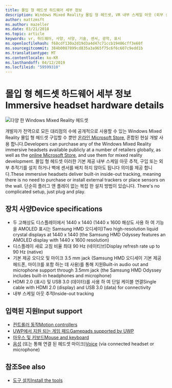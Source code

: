 ```yaml
---
title: 몰입 형 헤드셋 하드웨어 세부 정보
description: Windows Mixed Reality 몰입 형 헤드셋, VR 내부 스케일 아웃 (외부 설정이 필요 없습니다.) 추적을 사용 하 여 배달의 사양에 간략하게 설명 합니다.
author: mattzmsft
ms.author: mazeller
ms.date: 03/21/2018
ms.topic: article
keywords: vr, 하드웨어, 사양, 사양, 기술, 센서, 광학, 표시
ms.openlocfilehash: f68cdf130a2d19d3a4d47c71ccb19406cff3e60f
ms.sourcegitcommit: 384b0087899cd835a3a965f75c6f6c607c9edd1b
ms.translationtype: MT
ms.contentlocale: ko-KR
ms.lasthandoff: 04/12/2019
ms.locfileid: "59599310"
---
```

# <a name="immersive-headset-hardware-details"></a><span data-ttu-id="8c0c0-104">몰입 형 헤드셋 하드웨어 세부 정보</span><span class="sxs-lookup"><span data-stu-id="8c0c0-104">Immersive headset hardware details</span></span>

![다양 한 Windows Mixed Reality 헤드셋](images/MR-headsets.png)

<span data-ttu-id="8c0c0-106">개발자가 전역으로 모든 대리점의 수에 공개적으로 사용할 수 있는 Windows Mixed Reality 몰입 형 헤드셋 구입할 수 뿐만 [온라인 Microsoft Store](https://www.microsoft.com/store/collections/VRandMixedrealityheadsets), 혼합된 현실 개발 사용 합니다.</span><span class="sxs-lookup"><span data-stu-id="8c0c0-106">Developers can purchase any of the Windows Mixed Reality immersive headsets available publicly at a number of retailers globally, as well as the [online Microsoft Store](https://www.microsoft.com/store/collections/VRandMixedrealityheadsets), and use them for mixed reality development.</span></span> <span data-ttu-id="8c0c0-107">몰입 형 헤드셋 이러한 기본 제공 내부 스케일 아웃 추적, 구입 또는 외부 추적기를 설치 하거나 벽에 센서를 배치 하지 않아도 됩니다 의미를 제공 합니다.</span><span class="sxs-lookup"><span data-stu-id="8c0c0-107">These immersive headsets deliver built-in inside-out tracking, meaning there is no need to purchase or install external trackers or place sensors on the wall.</span></span><span data-ttu-id="8c0c0-108"> 단순히 플러그 앤 플레이 없는 복잡 한 설치 방법이 있습니다.</span><span class="sxs-lookup"><span data-stu-id="8c0c0-108"> There's no complicated setup, just plug and play.</span></span>

## <a name="device-specifications"></a><span data-ttu-id="8c0c0-109">장치 사양</span><span class="sxs-lookup"><span data-stu-id="8c0c0-109">Device specifications</span></span>
* <span data-ttu-id="8c0c0-110">두 고해상도 디스플레이에서 1440 x 1440 (1440 x 1600 해상도 사용 하 여 기능을 AMOLED 표시는 Samsung HMD 오디세이)</span><span class="sxs-lookup"><span data-stu-id="8c0c0-110">Two high-resolution liquid crystal displays at 1440 x 1440 (the Samsung HMD Odyssey features an AMOLED display with 1440 x 1600 resolution)</span></span>
* <span data-ttu-id="8c0c0-111">디스플레이 새로 고침 비율 최대 90 Hz (네이티브)</span><span class="sxs-lookup"><span data-stu-id="8c0c0-111">Display refresh rate up to 90 Hz (native)</span></span>
* <span data-ttu-id="8c0c0-112">기본 제공 오디오 및 마이크 3.5 mm jack (Samsung HMD 오디세이 기본 제공 헤드폰, 마이크를 포함 하는 데 사용)를 통해 지원</span><span class="sxs-lookup"><span data-stu-id="8c0c0-112">Built-in audio out and microphone support through 3.5mm jack (the Samsung HMD Odyssey includes built-in headphones and microphone)</span></span>
* <span data-ttu-id="8c0c0-113">HDMI 2.0 (표시) 및 USB 3.0 (데이터)를 사용 하 여 단일 케이블 연결</span><span class="sxs-lookup"><span data-stu-id="8c0c0-113">Single cable with HDMI 2.0 (display) and USB 3.0 (data) for connectivity</span></span>
* <span data-ttu-id="8c0c0-114">내부 스케일 아웃 추적</span><span class="sxs-lookup"><span data-stu-id="8c0c0-114">Inside-out tracking</span></span>

## <a name="input-support"></a><span data-ttu-id="8c0c0-115">입력된 지원</span><span class="sxs-lookup"><span data-stu-id="8c0c0-115">Input support</span></span>
* [<span data-ttu-id="8c0c0-116">컨트롤러 동작</span><span class="sxs-lookup"><span data-stu-id="8c0c0-116">Motion controllers</span></span>](motion-controllers.md)
* [<span data-ttu-id="8c0c0-117">UWP에서 지원 되는 게임 패드</span><span class="sxs-lookup"><span data-stu-id="8c0c0-117">Gamepads supported by UWP</span></span>](hardware-accessories.md)
* [<span data-ttu-id="8c0c0-118">마우스 및 키보드</span><span class="sxs-lookup"><span data-stu-id="8c0c0-118">Mouse and keyboard</span></span>](hardware-accessories.md)
* <span data-ttu-id="8c0c0-119">[음성](voice-input.md) (또는 통해 연결 된 헤드셋 마이크)</span><span class="sxs-lookup"><span data-stu-id="8c0c0-119">[Voice](voice-input.md) (via connected headset or microphone)</span></span>

## <a name="see-also"></a><span data-ttu-id="8c0c0-120">참조</span><span class="sxs-lookup"><span data-stu-id="8c0c0-120">See also</span></span>
* [<span data-ttu-id="8c0c0-121">도구 설치</span><span class="sxs-lookup"><span data-stu-id="8c0c0-121">Install the tools</span></span>](install-the-tools.md)

